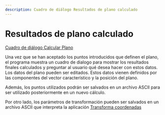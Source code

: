 ```yaml
---
description: Cuadro de diálogo Resultados de plano calculado
---
```


# Resultados de plano calculado

[Cuadro de diálogo Calcular Plano](calcular-plano.md)

Una vez que se han aceptado los puntos introducidos que definen el plano, el programa muestra un cuadro de dialogo para mostrar los resultados finales calculados y preguntar al usuario qué desea hacer con estos datos. Los datos del plano pueden ser editados. Estos datos vienen definidos por las componentes del vector característico y la posición del plano.

Además, los puntos utilizados podrán ser salvados en un archivo ASCII para ser utilizado posteriormente en un nuevo cálculo.

Por otro lado, los parámetros de transformación pueden ser salvados en un archivo ASCII que interpreta la aplicación [Transforma coordenadas](transformacion-de-coordenadas.md)


